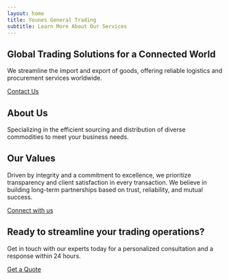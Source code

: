 ```yaml
---
layout: home
title: Younes General Trading
subtitle: Learn More About Our Services
---
```


<section class="page-section hero-section">
	<div class="text-center">
		<h1>Global Trading Solutions for a Connected World</h1>
		<p>We streamline the import and export of goods, offering reliable logistics and procurement services worldwide.</p>
		<div class="actionbtn-out">
			<a href="/contact" class="actionbtn">
				<span class="far fa-envelope" aria-hidden="true"></span>
				Contact Us
			</a>
		</div>
	</div>
</section>

<div class="cut-buffer"></div>

<section id="aboutus-section" class="page-section grey-section">
	<div class="text-center">
		<h2>About Us</h2>
		<p>Specializing in the efficient sourcing and distribution of diverse commodities to meet your business needs.</p>
	</div>
</section>

<div class="cut-buffer"></div>

<section id="values-section" class="page-section">
	<div class="text-center">
	<h2>Our Values</h2>
	<p>Driven by integrity and a commitment to excellence, we prioritize transparency and client satisfaction in every transaction. We believe in building long-term partnerships based on trust, reliability, and mutual success.</p>
		<div class="actionbtn-out">
			<a href="/contact" class="actionbtn">
			Connect with us
			</a>
		</div>
	</div>
</section>

<div class="cut-buffer"></div>

<section id="cta-section" class="page-section grey-section">
	<div class="text-center">
	<h2>Ready to streamline your trading operations?</h2>
	<p>Get in touch with our experts today for a personalized consultation and a response within 24 hours.</p>
		<div class="actionbtn-out">
			<a href="/contact" class="actionbtn">
				<span class="far fa-envelope" aria-hidden="true"></span>
				Get a Quote
			</a>
		</div>
	</div>
</section>

